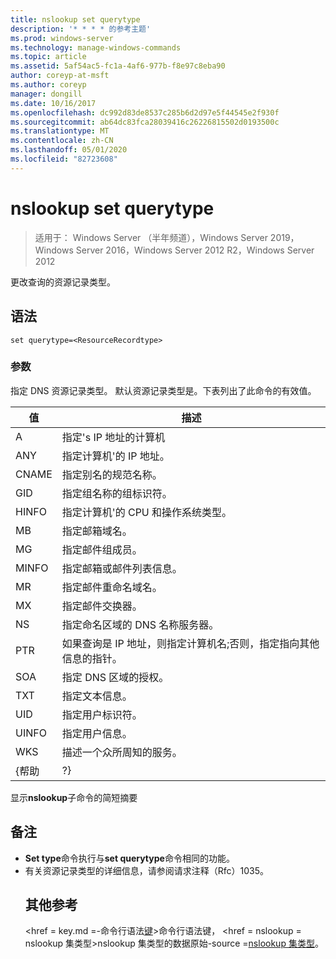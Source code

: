 ```yaml
---
title: nslookup set querytype
description: '* * * * 的参考主题'
ms.prod: windows-server
ms.technology: manage-windows-commands
ms.topic: article
ms.assetid: 5af54ac5-fc1a-4af6-977b-f8e97c8eba90
author: coreyp-at-msft
ms.author: coreyp
manager: dongill
ms.date: 10/16/2017
ms.openlocfilehash: dc992d83de8537c285b6d2d97e5f44545e2f930f
ms.sourcegitcommit: ab64dc83fca28039416c26226815502d0193500c
ms.translationtype: MT
ms.contentlocale: zh-CN
ms.lasthandoff: 05/01/2020
ms.locfileid: "82723608"
---
```

# <a name="nslookup-set-querytype"></a>nslookup set querytype

> 适用于： Windows Server （半年频道），Windows Server 2019，Windows Server 2016，Windows Server 2012 R2，Windows Server 2012

更改查询的资源记录类型。
## <a name="syntax"></a>语法
```
set querytype=<ResourceRecordtype>
```
### <a name="parameters"></a>参数
<ResourceRecordtype>指定 DNS 资源记录类型。 默认资源记录类型是。下表列出了此命令的有效值。

| 值 |                                                   描述                                                   |
|-------|-----------------------------------------------------------------------------------------------------------------|
|   A   |                                      指定&#39;s IP 地址的计算机                                      |
|  ANY  |                                     指定计算机&#39;的 IP 地址。                                      |
| CNAME |                                    指定别名的规范名称。                                     |
|  GID  |                                  指定组名称的组标识符。                                  |
| HINFO |                          指定计算机&#39;的 CPU 和操作系统类型。                           |
|  MB   |                                        指定邮箱域名。                                         |
|  MG   |                                         指定邮件组成员。                                          |
| MINFO |                                   指定邮箱或邮件列表信息。                                   |
|  MR   |                                     指定邮件重命名域名。                                      |
|  MX   |                                          指定邮件交换器。                                          |
|  NS   |                                 指定命名区域的 DNS 名称服务器。                                 |
|  PTR  | 如果查询是 IP 地址，则指定计算机名;否则，指定指向其他信息的指针。 |
|  SOA  |                                指定 DNS 区域的授权。                                 |
|  TXT  |                                         指定文本信息。                                         |
|  UID  |                                         指定用户标识符。                                          |
| UINFO |                                         指定用户信息。                                         |
|  WKS  |                                         描述一个众所周知的服务。                                         |
| {帮助 |                                                       ?}                                                        |

显示<strong>nslookup</strong>子命令的简短摘要
## <a name="remarks"></a>备注
- <strong>Set type</strong>命令执行与<strong>set querytype</strong>命令相同的功能。
- 有关资源记录类型的详细信息，请参阅请求注释（Rfc）1035。
  ## <a name="additional-references"></a>其他参考
  <href = key.md =-命令行语法[键](command-line-syntax-key.md)>命令行语法键，</a> <href = nslookup = nslookup 集类型>nslookup 集类型的数据原始-source =[nslookup 集类型](nslookup-set-type.md)。</a>
